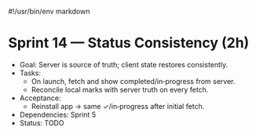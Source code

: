 #!/usr/bin/env markdown
# Sprint 14 — Status Consistency (2h)

- Goal: Server is source of truth; client state restores consistently.
- Tasks:
  - On launch, fetch and show completed/in‑progress from server.
  - Reconcile local marks with server truth on every fetch.
- Acceptance:
  - Reinstall app → same ✓/in‑progress after initial fetch.
- Dependencies: Sprint 5
- Status: TODO

